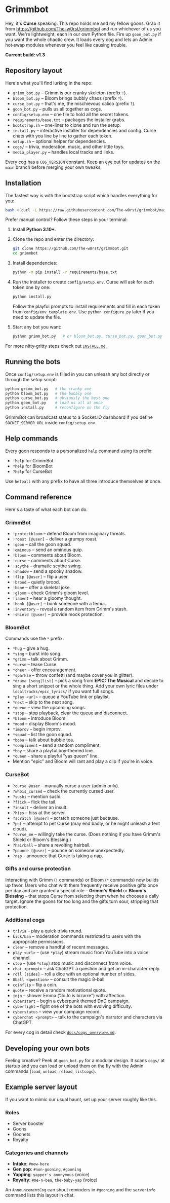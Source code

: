 # Grimmbot
Hey, it's **Curse** speaking. This repo holds me and my fellow goons. Grab it
from https://github.com/The-w0rst/grimmbot and run whichever of us you want.
We're lightweight, each in our own Python file. Fire up `goon_bot.py` if you
want the whole chaotic crew. It loads every cog and lets an Admin hot‑swap
modules whenever you feel like causing trouble.

**Current build: v1.3**

## Repository layout

Here's what you'll find lurking in the repo:

- `grimm_bot.py` – Grimm is our cranky skeleton (prefix `!`).
- `bloom_bot.py` – Bloom brings bubbly chaos (prefix `*`).
- `curse_bot.py` – that's me, the mischievous calico (prefix `?`).
- `goon_bot.py` – pulls us all together as cogs.
- `config/setup.env` – one file to hold all the secret tokens.
- `requirements/base.txt` – packages the installer grabs.
- `bootstrap.sh` – one-liner to clone and run the setup.
- `install.py` – interactive installer for dependencies and config. Curse
  chats with you line by line to gather each token.
- `setup.sh` – optional helper for dependencies.
- `cogs/` – trivia, moderation, music, and other little toys.
- `media_player.py` – handles local tracks and links.

Every cog has a `COG_VERSION` constant. Keep an eye out for updates on the
`main` branch before merging your own tweaks.

## Installation

The fastest way is with the bootstrap script which handles everything for you:

```bash
bash <(curl -L https://raw.githubusercontent.com/The-w0rst/grimmbot/main/bootstrap.sh)
```

Prefer manual control? Follow these steps in your terminal:

1. Install **Python 3.10+**.
2. Clone the repo and enter the directory:

   ```bash
   git clone https://github.com/The-w0rst/grimmbot.git
   cd grimmbot
   ```
3. Install dependencies:

   ```bash
   python -m pip install -r requirements/base.txt
   ```
4. Run the installer to create `config/setup.env`. Curse will ask for each token one by one:

   ```bash
   python install.py
   ```
    Follow the playful prompts to install requirements and fill in each token from
    `config/env_template.env`. Use `python configure.py` later if you need to
    update the file.
5. Start any bot you want:

   ```bash
   python grimm_bot.py   # or bloom_bot.py, curse_bot.py, goon_bot.py
   ```

For more nitty‑gritty steps check out [`INSTALL.md`](INSTALL.md).

## Running the bots

Once `config/setup.env` is filled in you can unleash any bot directly or through
the setup script:

```bash
python grimm_bot.py   # the cranky one
python bloom_bot.py   # the bubbly one
python curse_bot.py   # obviously the best one
python goon_bot.py    # load us all at once
python install.py     # reconfigure on the fly
```

GrimmBot can broadcast status to a Socket.IO dashboard if you define
`SOCKET_SERVER_URL` inside `config/setup.env`.

## Help commands

Every goon responds to a personalized `help` command using its prefix:

- `!help` for GrimmBot
- `*help` for BloomBot
- `?help` for CurseBot

Use `helpall` with any prefix to have all three introduce themselves at once.

## Command reference

Here's a taste of what each bot can do.

### GrimmBot
- `!protectbloom` – defend Bloom from imaginary threats.
- `!roast [@user]` – deliver a grumpy roast.
- `!goon` – call the goon squad.
- `!ominous` – send an ominous quip.
- `!bloom` – comments about Bloom.
- `!curse` – comments about Curse.
- `!scythe` – dramatic scythe swing.
- `!shadow` – send a spooky shadow.
- `!flip [@user]` – flip a user.
- `!brood` – quietly brood.
- `!bone` – offer a skeletal joke.
- `!gloom` – check Grimm's gloom level.
- `!lament` – hear a gloomy thought.
- `!bonk [@user]` – bonk someone with a femur.
- `!inventory` – reveal a random item from Grimm's stash.
- `!shield [@user]` – provide mock protection.

### BloomBot
Commands use the `*` prefix:
- `*hug` – give a hug.
- `*sing` – burst into song.
- `*grimm` – talk about Grimm.
- `*curse` – tease Curse.
- `*cheer` – offer encouragement.
- `*sparkle` – throw confetti (and maybe cover you in glitter).
 - `*drama [song|list]` – pick a song from **EPIC: The Musical** and decide to sing a short snippet or the whole thing.
   Add your own lyric files under `localtracks/epic_lyrics/` if you want full songs.
 - `*play <url>` – queue a YouTube link or playlist.
 - `*next` – skip to the next song.
 - `*queue` – view the upcoming songs.
 - `*stop` – stop playback, clear the queue and disconnect.
- `*bloom` – introduce Bloom.
- `*mood` – display Bloom's mood.
- `*improv` – begin improv.
- `*squad` – list the goon squad.
- `*boba` – talk about bubble tea.
- `*compliment` – send a random compliment.
- `*boy` – share a playful boy-themed line.
- `*queen` – share a playful "yas queen" line.
- Mention "epic" and Bloom will rant and play a clip if you're in voice.

### CurseBot
- `?curse @user` – manually curse a user (admin only).
- `?whois_cursed` – check the currently cursed user.
- `?sushi` – mention sushi.
- `?flick` – flick the tail.
- `?insult` – deliver an insult.
- `?hiss` – hiss at the server.
- `?scratch [@user]` – scratch someone just because.
- `?pet` – attempt to pet Curse (may end badly, or he might unleash a fent cloud).
- `?curse_me` – willingly take the curse. (Does nothing if you have Grimm's Shield or Bloom's Blessing.)
- `?hairball` – share a revolting hairball.
- `?pounce [@user]` – pounce on someone unexpectedly.
- `?nap` – announce that Curse is taking a nap.

### Gifts and curse protection
Interacting with Grimm (`!` commands) or Bloom (`*` commands) now builds up
favor. Users who chat with them frequently receive positive gifts once per day
and are granted a special role – **Grimm's Shield** or **Bloom's Blessing** –
that stops Curse from selecting them when he chooses a daily target. Ignore the
goons for too long and the gifts turn sour, stripping that protection.

### Additional cogs
- `trivia` – play a quick trivia round.
- `kick/ban` – moderation commands restricted to users with the appropriate permissions.
- `clear` – remove a handful of recent messages.
- `play <url>` – (use `*play`) stream music from YouTube into a voice channel.
- `stop` – (use `*stop`) stop music and disconnect from voice.
- `chat <prompt>` – ask ChatGPT a question and get an in-character reply.
- `roll [sides]` – roll a dice with an optional number of sides.
- `8ball <question>` – consult the magic 8-ball.
- `coinflip` – flip a coin.
- `quote` – receive a random motivational quote.
- `jojo` – shower Emma ("JoJo is bizarre") with affection.
- `cyberstart` – begin a cyberpunk themed DnD campaign.
- `cyberfight` – fight one of the bots with evolving difficulty.
- `cyberstatus` – view your campaign record.
- `cyberchat <prompt>` – talk to the campaign's narrator and characters via ChatGPT.

For every cog in detail check [`docs/cogs_overview.md`](docs/cogs_overview.md).

## Developing your own bots

Feeling creative? Peek at `goon_bot.py` for a modular design. It scans
`cogs/` at startup and you can load or unload them on the fly with the Admin
commands (`load`, `unload`, `reload`, `listcogs`).


## Example server layout

If you want to mimic our usual haunt, set up your server roughly like this.

### Roles
- Server booster
- Goons
- Goonets
- Royalty

### Categories and channels
- **Intake**: `#new-here`
- **Gen pop**: `#non-gooning`, `#gooning`
- **Yapping**: `yapper's anonymous` (voice)
- **Royalty**: `#me-n-bea`, `the-baby-yap` (voice)

An `AnnouncementCog` can shout reminders in `#gooning` and the `serverinfo`
command lists this layout in chat.
